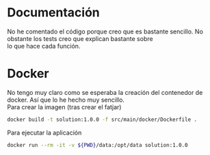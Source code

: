 # Documentación
No he comentado el código porque creo que es bastante sencillo. No obstante los tests creo que explican bastante sobre   
lo que hace cada función.  
  
  
# Docker
No tengo muy claro como se esperaba la creación del contenedor de docker. Así que lo he hecho muy sencillo.  
Para crear la imagen (tras crear el fatjar)  

```bash  
docker build -t solution:1.0.0 -f src/main/docker/Dockerfile .  
```  
Para ejecutar la aplicación   
```bash  
docker run --rm -it -v ${PWD}/data:/opt/data solution:1.0.0  
```
